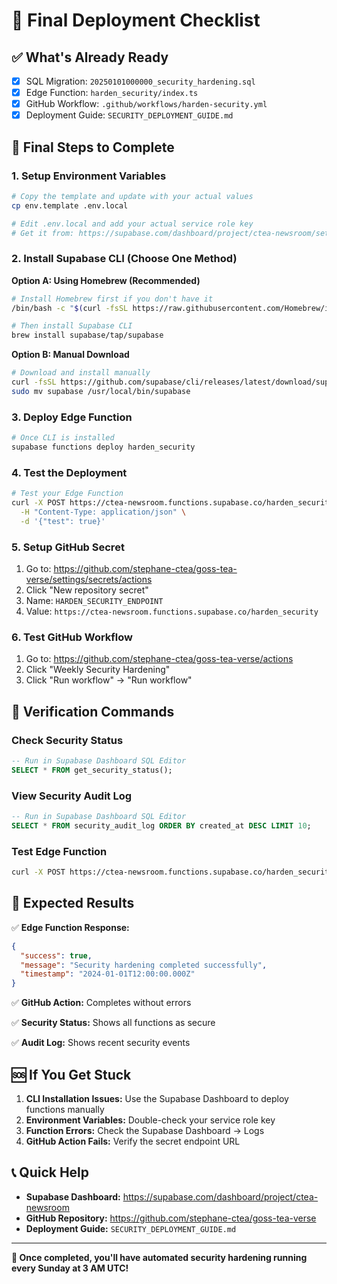 # 🚀 Final Deployment Checklist

## ✅ What's Already Ready
- [x] SQL Migration: `20250101000000_security_hardening.sql`
- [x] Edge Function: `harden_security/index.ts`
- [x] GitHub Workflow: `.github/workflows/harden-security.yml`
- [x] Deployment Guide: `SECURITY_DEPLOYMENT_GUIDE.md`

## 🔧 Final Steps to Complete

### 1. Setup Environment Variables
```bash
# Copy the template and update with your actual values
cp env.template .env.local

# Edit .env.local and add your actual service role key
# Get it from: https://supabase.com/dashboard/project/ctea-newsroom/settings/api
```

### 2. Install Supabase CLI (Choose One Method)

**Option A: Using Homebrew (Recommended)**
```bash
# Install Homebrew first if you don't have it
/bin/bash -c "$(curl -fsSL https://raw.githubusercontent.com/Homebrew/install/HEAD/install.sh)"

# Then install Supabase CLI
brew install supabase/tap/supabase
```

**Option B: Manual Download**
```bash
# Download and install manually
curl -fsSL https://github.com/supabase/cli/releases/latest/download/supabase_darwin_amd64.tar.gz | tar -xz
sudo mv supabase /usr/local/bin/supabase
```

### 3. Deploy Edge Function
```bash
# Once CLI is installed
supabase functions deploy harden_security
```

### 4. Test the Deployment
```bash
# Test your Edge Function
curl -X POST https://ctea-newsroom.functions.supabase.co/harden_security \
  -H "Content-Type: application/json" \
  -d '{"test": true}'
```

### 5. Setup GitHub Secret
1. Go to: https://github.com/stephane-ctea/goss-tea-verse/settings/secrets/actions
2. Click "New repository secret"
3. Name: `HARDEN_SECURITY_ENDPOINT`
4. Value: `https://ctea-newsroom.functions.supabase.co/harden_security`

### 6. Test GitHub Workflow
1. Go to: https://github.com/stephane-ctea/goss-tea-verse/actions
2. Click "Weekly Security Hardening"
3. Click "Run workflow" → "Run workflow"

## 🧪 Verification Commands

### Check Security Status
```sql
-- Run in Supabase Dashboard SQL Editor
SELECT * FROM get_security_status();
```

### View Security Audit Log
```sql
-- Run in Supabase Dashboard SQL Editor
SELECT * FROM security_audit_log ORDER BY created_at DESC LIMIT 10;
```

### Test Edge Function
```bash
curl -X POST https://ctea-newsroom.functions.supabase.co/harden_security
```

## 🎯 Expected Results

✅ **Edge Function Response:**
```json
{
  "success": true,
  "message": "Security hardening completed successfully",
  "timestamp": "2024-01-01T12:00:00.000Z"
}
```

✅ **GitHub Action:** Completes without errors

✅ **Security Status:** Shows all functions as secure

✅ **Audit Log:** Shows recent security events

## 🆘 If You Get Stuck

1. **CLI Installation Issues:** Use the Supabase Dashboard to deploy functions manually
2. **Environment Variables:** Double-check your service role key
3. **Function Errors:** Check the Supabase Dashboard → Logs
4. **GitHub Action Fails:** Verify the secret endpoint URL

## 📞 Quick Help

- **Supabase Dashboard:** https://supabase.com/dashboard/project/ctea-newsroom
- **GitHub Repository:** https://github.com/stephane-ctea/goss-tea-verse
- **Deployment Guide:** `SECURITY_DEPLOYMENT_GUIDE.md`

---

**🎉 Once completed, you'll have automated security hardening running every Sunday at 3 AM UTC!** 